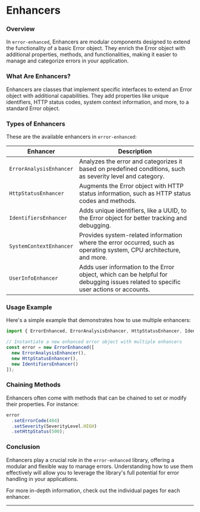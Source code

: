 # Enhancers

### Overview

In `error-enhanced`, Enhancers are modular components designed to extend the functionality of a basic Error object. They enrich the Error object with additional properties, methods, and functionalities, making it easier to manage and categorize errors in your application.

### What Are Enhancers?

Enhancers are classes that implement specific interfaces to extend an Error object with additional capabilities. They add properties like unique identifiers, HTTP status codes, system context information, and more, to a standard Error object.

### Types of Enhancers

These are the available enhancers in `error-enhanced`:

| Enhancer                | Description                                                                                                                        |
| ----------------------- | ---------------------------------------------------------------------------------------------------------------------------------- |
| `ErrorAnalysisEnhancer` | Analyzes the error and categorizes it based on predefined conditions, such as severity level and category.                         |
| `HttpStatusEnhancer`    | Augments the Error object with HTTP status information, such as HTTP status codes and methods.                                     |
| `IdentifiersEnhancer`   | Adds unique identifiers, like a UUID, to the Error object for better tracking and debugging.                                       |
| `SystemContextEnhancer` | Provides system-related information where the error occurred, such as operating system, CPU architecture, and more.                |
| `UserInfoEnhancer`      | Adds user information to the Error object, which can be helpful for debugging issues related to specific user actions or accounts. |

### Usage Example

Here's a simple example that demonstrates how to use multiple enhancers:

```typescript
import { ErrorEnhanced, ErrorAnalysisEnhancer, HttpStatusEnhancer, IdentifiersEnhancer } from 'error-enhanced';

// Instantiate a new enhanced error object with multiple enhancers
const error = new ErrorEnhanced([
  new ErrorAnalysisEnhancer(),
  new HttpStatusEnhancer(),
  new IdentifiersEnhancer()
]);
```

### Chaining Methods

Enhancers often come with methods that can be chained to set or modify their properties. For instance:

```typescript
error
  .setErrorCode(404)
  .setSeverity(SeverityLevel.HIGH)
  .setHttpStatus(500);
```

### Conclusion

Enhancers play a crucial role in the `error-enhanced` library, offering a modular and flexible way to manage errors. Understanding how to use them effectively will allow you to leverage the library's full potential for error handling in your applications.

For more in-depth information, check out the individual pages for each enhancer.

***
